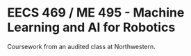 # EECS 469 / ME 495 - Machine Learning and AI for Robotics

Coursework from an audited class at Northwestern.

